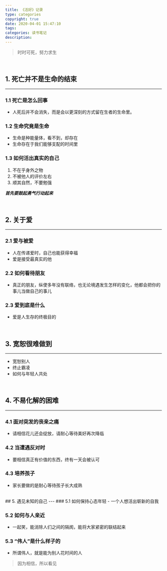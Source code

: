 ```yaml
---
title: 《活好》记录
type: categories
copyright: true
date: 2020-04-01 15:47:10
tags: 
categories: 读书笔记
description:
---
```

>时时可死，努力求生 

<!--more-->

<br>

## 1. 死亡并不是生命的结束
---
### 1.1 死亡是怎么回事
- 人死后并不会消失，而是会以更深刻的方式留在生者的生命里。
### 1.2 生命究竟是生命
- 生命是种能量体，看不到，却存在
- 生命存在于我们能够支配的时间里
### 1.3 如何活出真实的自己
1. 不在乎身外之物
2. 不被他人的评价左右
3. 顺其自然，不要勉强

***首先要鼓起勇气行动起来***

<br>

## 2. 关于爱
---
### 2.1 爱与被爱
- 人在传递爱时，自己也能获得幸福
- 爱是接受最真实的他

### 2.2 如何看待朋友
- 真正的朋友，纵使多年没有联络，也无论境遇发生怎样的变化，他都会把你的事儿当做自己的事儿

### 2.3 爱到底是什么
- 爱是人生存的终极目的

<br>

## 3. 宽恕很难做到
---
- 宽恕别人
- 终止霸凌
- 如何与年轻人共处

<br>

## 4. 不易化解的困难
---
### 4.1 面对突发的丧亲之痛
- 请相信花儿还会绽放，请耐心等待美好再次降临

### 4.2 当遭遇反对时
- 要相信真正有价值的东西，终有一天会被认可

### 4.3 培养孩子
- 家长要做的是耐心等待孩子长大成熟

<br>
## 5. 遇见未知的自己
---
### 5.1 如何保持心态年轻
- 一个人想活出崭新的自我

### 5.2 如何与人亲近
- 一起笑，能消除人们之间的隔阂，能将大家紧密的联结起来

### 5.3 “伟人”是什么样子的
- 所谓伟人，就是能为别人花时间的人


>因为相信，所以看见


